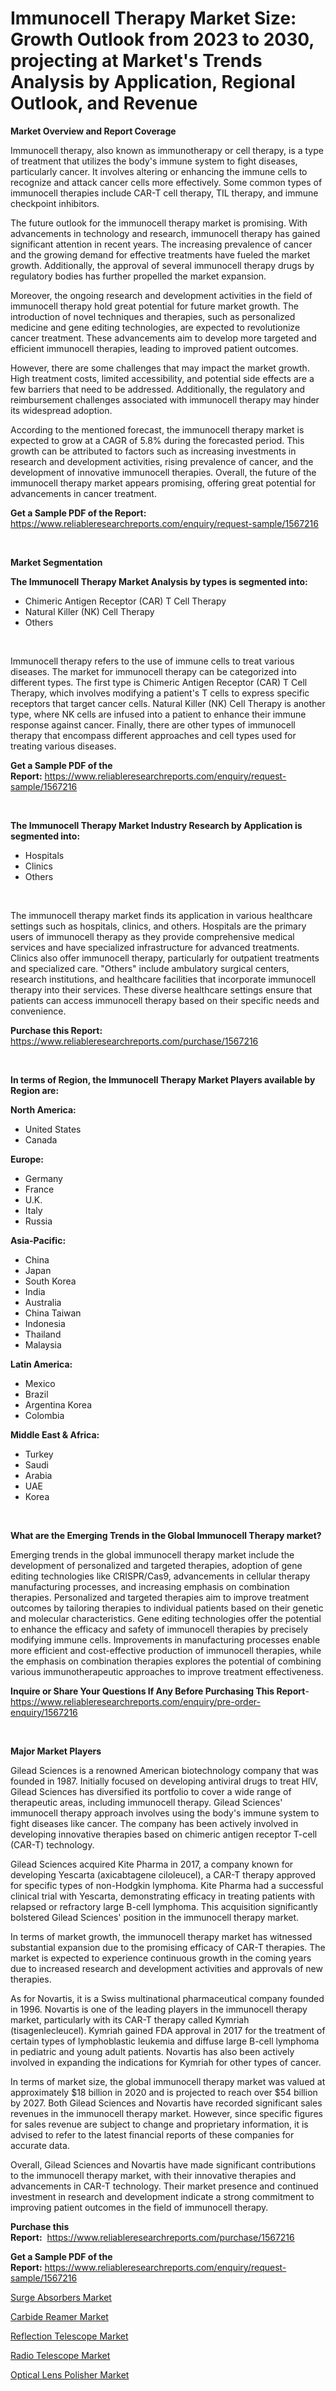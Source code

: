 <p><h1>Immunocell Therapy Market Size: Growth Outlook from 2023 to 2030, projecting at Market's Trends Analysis by Application, Regional Outlook, and Revenue</h1></p><p><strong>Market Overview and Report Coverage</strong></p>
<p><p>Immunocell therapy, also known as immunotherapy or cell therapy, is a type of treatment that utilizes the body's immune system to fight diseases, particularly cancer. It involves altering or enhancing the immune cells to recognize and attack cancer cells more effectively. Some common types of immunocell therapies include CAR-T cell therapy, TIL therapy, and immune checkpoint inhibitors.</p><p>The future outlook for the immunocell therapy market is promising. With advancements in technology and research, immunocell therapy has gained significant attention in recent years. The increasing prevalence of cancer and the growing demand for effective treatments have fueled the market growth. Additionally, the approval of several immunocell therapy drugs by regulatory bodies has further propelled the market expansion.</p><p>Moreover, the ongoing research and development activities in the field of immunocell therapy hold great potential for future market growth. The introduction of novel techniques and therapies, such as personalized medicine and gene editing technologies, are expected to revolutionize cancer treatment. These advancements aim to develop more targeted and efficient immunocell therapies, leading to improved patient outcomes.</p><p>However, there are some challenges that may impact the market growth. High treatment costs, limited accessibility, and potential side effects are a few barriers that need to be addressed. Additionally, the regulatory and reimbursement challenges associated with immunocell therapy may hinder its widespread adoption.</p><p>According to the mentioned forecast, the immunocell therapy market is expected to grow at a CAGR of 5.8% during the forecasted period. This growth can be attributed to factors such as increasing investments in research and development activities, rising prevalence of cancer, and the development of innovative immunocell therapies. Overall, the future of the immunocell therapy market appears promising, offering great potential for advancements in cancer treatment.</p></p>
<p><strong>Get a Sample PDF of the Report:</strong> <a href="https://www.reliableresearchreports.com/enquiry/request-sample/1567216">https://www.reliableresearchreports.com/enquiry/request-sample/1567216</a></p>
<p>&nbsp;</p>
<p><strong>Market Segmentation</strong></p>
<p><strong>The Immunocell Therapy Market Analysis by types is segmented into:</strong></p>
<p><ul><li>Chimeric Antigen Receptor (CAR) T Cell Therapy</li><li>Natural Killer (NK) Cell Therapy</li><li>Others</li></ul></p>
<p>&nbsp;</p>
<p><p>Immunocell therapy refers to the use of immune cells to treat various diseases. The market for immunocell therapy can be categorized into different types. The first type is Chimeric Antigen Receptor (CAR) T Cell Therapy, which involves modifying a patient's T cells to express specific receptors that target cancer cells. Natural Killer (NK) Cell Therapy is another type, where NK cells are infused into a patient to enhance their immune response against cancer. Finally, there are other types of immunocell therapy that encompass different approaches and cell types used for treating various diseases.</p></p>
<p><strong>Get a Sample PDF of the Report:</strong>&nbsp;<a href="https://www.reliableresearchreports.com/enquiry/request-sample/1567216">https://www.reliableresearchreports.com/enquiry/request-sample/1567216</a></p>
<p>&nbsp;</p>
<p><strong>The Immunocell Therapy Market Industry Research by Application is segmented into:</strong></p>
<p><ul><li>Hospitals</li><li>Clinics</li><li>Others</li></ul></p>
<p>&nbsp;</p>
<p><p>The immunocell therapy market finds its application in various healthcare settings such as hospitals, clinics, and others. Hospitals are the primary users of immunocell therapy as they provide comprehensive medical services and have specialized infrastructure for advanced treatments. Clinics also offer immunocell therapy, particularly for outpatient treatments and specialized care. "Others" include ambulatory surgical centers, research institutions, and healthcare facilities that incorporate immunocell therapy into their services. These diverse healthcare settings ensure that patients can access immunocell therapy based on their specific needs and convenience.</p></p>
<p><strong>Purchase this Report:</strong>&nbsp; <a href="https://www.reliableresearchreports.com/purchase/1567216">https://www.reliableresearchreports.com/purchase/1567216</a></p>
<p>&nbsp;</p>
<p><strong>In terms of Region, the Immunocell Therapy Market Players available by Region are:</strong></p>
<p>
    <p> <strong> North America: </strong>
        <ul>
            <li>United States</li>
            <li>Canada</li>
        </ul>
        </p> 
    <p> <strong> Europe: </strong>
        <ul>
            <li>Germany</li>
            <li>France</li>
            <li>U.K.</li>
            <li>Italy</li>
            <li>Russia</li>
        </ul>
        </p> 
    <p> <strong> Asia-Pacific: </strong>
        <ul>
            <li>China</li>
            <li>Japan</li>
            <li>South Korea</li>
            <li>India</li>
            <li>Australia</li>
            <li>China Taiwan</li>
            <li>Indonesia</li>
            <li>Thailand</li>
            <li>Malaysia</li>
        </ul>
        </p> 
    <p> <strong> Latin America: </strong>
        <ul>
            <li>Mexico</li>
            <li>Brazil</li>
            <li>Argentina Korea</li>
            <li>Colombia</li>
        </ul>
        </p> 
    <p> <strong> Middle East & Africa: </strong>
        <ul>
            <li>Turkey</li>
            <li>Saudi</li>
            <li>Arabia</li>
            <li>UAE</li>
            <li>Korea</li>
        </ul>
    </p>
    </p>
<p>&nbsp;</p>
<p><strong>What are the Emerging Trends in the Global Immunocell Therapy market?</strong></p>
<p><p>Emerging trends in the global immunocell therapy market include the development of personalized and targeted therapies, adoption of gene editing technologies like CRISPR/Cas9, advancements in cellular therapy manufacturing processes, and increasing emphasis on combination therapies. Personalized and targeted therapies aim to improve treatment outcomes by tailoring therapies to individual patients based on their genetic and molecular characteristics. Gene editing technologies offer the potential to enhance the efficacy and safety of immunocell therapies by precisely modifying immune cells. Improvements in manufacturing processes enable more efficient and cost-effective production of immunocell therapies, while the emphasis on combination therapies explores the potential of combining various immunotherapeutic approaches to improve treatment effectiveness.</p></p>
<p><strong>Inquire or Share Your Questions If Any Before Purchasing This Report</strong>- <a href="https://www.reliableresearchreports.com/enquiry/pre-order-enquiry/1567216">https://www.reliableresearchreports.com/enquiry/pre-order-enquiry/1567216</a></p>
<p>&nbsp;</p>
<p><strong>Major Market Players</strong></p>
<p><p>Gilead Sciences is a renowned American biotechnology company that was founded in 1987. Initially focused on developing antiviral drugs to treat HIV, Gilead Sciences has diversified its portfolio to cover a wide range of therapeutic areas, including immunocell therapy. Gilead Sciences' immunocell therapy approach involves using the body's immune system to fight diseases like cancer. The company has been actively involved in developing innovative therapies based on chimeric antigen receptor T-cell (CAR-T) technology.</p><p>Gilead Sciences acquired Kite Pharma in 2017, a company known for developing Yescarta (axicabtagene ciloleucel), a CAR-T therapy approved for specific types of non-Hodgkin lymphoma. Kite Pharma had a successful clinical trial with Yescarta, demonstrating efficacy in treating patients with relapsed or refractory large B-cell lymphoma. This acquisition significantly bolstered Gilead Sciences' position in the immunocell therapy market.</p><p>In terms of market growth, the immunocell therapy market has witnessed substantial expansion due to the promising efficacy of CAR-T therapies. The market is expected to experience continuous growth in the coming years due to increased research and development activities and approvals of new therapies.</p><p>As for Novartis, it is a Swiss multinational pharmaceutical company founded in 1996. Novartis is one of the leading players in the immunocell therapy market, particularly with its CAR-T therapy called Kymriah (tisagenlecleucel). Kymriah gained FDA approval in 2017 for the treatment of certain types of lymphoblastic leukemia and diffuse large B-cell lymphoma in pediatric and young adult patients. Novartis has also been actively involved in expanding the indications for Kymriah for other types of cancer.</p><p>In terms of market size, the global immunocell therapy market was valued at approximately $18 billion in 2020 and is projected to reach over $54 billion by 2027. Both Gilead Sciences and Novartis have recorded significant sales revenues in the immunocell therapy market. However, since specific figures for sales revenue are subject to change and proprietary information, it is advised to refer to the latest financial reports of these companies for accurate data.</p><p>Overall, Gilead Sciences and Novartis have made significant contributions to the immunocell therapy market, with their innovative therapies and advancements in CAR-T technology. Their market presence and continued investment in research and development indicate a strong commitment to improving patient outcomes in the field of immunocell therapy.</p></p>
<p><strong>Purchase this Report:</strong>&nbsp;&nbsp;<a href="https://www.reliableresearchreports.com/purchase/1567216">https://www.reliableresearchreports.com/purchase/1567216</a></p>
<p></p>
<p><strong>Get a Sample PDF of the Report:</strong>&nbsp;<a href="https://www.reliableresearchreports.com/enquiry/request-sample/1567216">https://www.reliableresearchreports.com/enquiry/request-sample/1567216</a></p>
<p><p><a href="https://medium.com/@reportprime04/surge-absorbers-market-size-growth-forecast-2023-2030-2501aa34f77d">Surge Absorbers Market</a></p><p><a href="https://medium.com/@reecebednar/carbide-reamer-market-size-growth-forecast-2023-2030-13db41477cbf">Carbide Reamer Market</a></p><p><a href="https://www.linkedin.com/pulse/reflection-telescope-market-research-report-provides-thorough-mv6rc/">Reflection Telescope Market</a></p><p><a href="https://www.linkedin.com/pulse/decoding-radio-telescope-market-deep-dive-latest-trends-segmentation-rpsac/">Radio Telescope Market</a></p><p><a href="https://www.linkedin.com/pulse/optical-lens-polisher-market-research-report-unlocks-analysis-gmhtc/">Optical Lens Polisher Market</a></p></p>